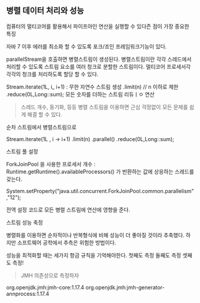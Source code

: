 ## 병렬 데이터 처리와 성능

컴퓨터의 멀티코어를 활용해서 파이프아인 연산을 실행할 수 있다즌 점이 가장 중요한 특징 

자바 7 이후 에러를 최소화 할 수 있도록 포크/조인 프레임워크기능이 있다.

parallelStream을 호출하면 병렬스트림이 생성된다. 
병렬스트림이란 각각 스레드에서 처리할 수 있도록 스트림 요소를 여러 청크로 분할한 스트림이다. 
멀티코어 프로세서각 각각의 청크를 처리하도록 할당 할 수 있다.

Stream.iterate(1L, i_ i+1)  : 무한 자연수 스트림 생성
    .limit(n)       // n 이하로 제한
    .reduce(0L,Long::sum); 모든 숫자를 더하는 스트림 리듀ㅣㅇ 연산  

> 스레드 개수, 동기화,  등등 병렬 스트림을 이용하면 근심 걱정없이 모든 문제를 쉽게 해결 할 수 있다.

순차 스트림에서 병렬스트림으로

Stream.iterate(1L , i -> i+1)
    .limit(n)
    .parallel()
    .reduce(0L,Long::sum);

스트림 풀 설정

ForkJoinPool 을 사용한 
프로세서 개수 : Runtime.getRuntime().availableProcessors() 가 반환하는 값에 상응하는 스레드를 갖는다. 

System.setProperty("java.util.concurrent.ForkJoinPool.common.parallelism","12");

전역 설정 코드로 모든 병렬 스트림에 연산에 영향을 준다.

스트림 성능 축정

병렬화를 이용하면 순차적이나 반복형식에 비해 성능이 더 좋아질 것이라 추축했다.
하지만 소프트웨어 공학에서 추측은 위험한 방법이다.

성능을 최적화할 때는 세가지 항금 규칙을 기억해야한다.
첫째도 측정
둘째도 측정
셋째도 측정!

> JMH 의존성으로 측정하자

org.openjdk.jmh:jmh-core:1.17.4
org.openjdk.jmh:jmh-generator-annprocess:1.17.4
